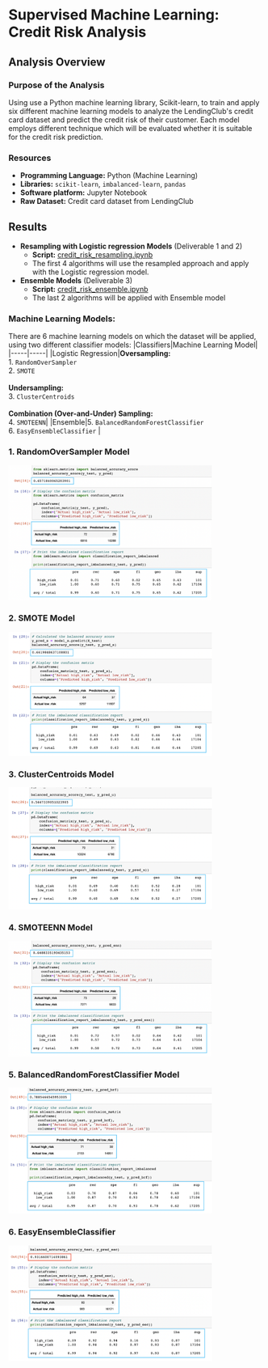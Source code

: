 # Supervised Machine Learning: Credit Risk Analysis

## Analysis Overview
### Purpose of the Analysis

Using use a Python machine learning library, Scikit-learn, to train and apply six different machine learning models to analyze the LendingClub's credit card dataset and predict the credit risk of their customer. Each model employs different technique which will be evaluated whether it is suitable for the  credit risk prediction. 

### Resources
+ **Programming Language:** Python (Machine Learning)
+ **Libraries:** `scikit-learn`, `imbalanced-learn`, `pandas`
+ **Software platform:** Jupyter Notebook
+ **Raw Dataset:** Credit card dataset from LendingClub

## Results
+ **Resampling with Logistic regression Models** (Deliverable 1 and 2)
  + **Script:** [credit_risk_resampling.ipynb](https://github.com/asama-w/Credit_Risk_Analysis/blob/main/credit_risk_resampling.ipynb)
  + The first 4 algorithms will use the resampled approach and apply with the Logistic regression model.
+ **Ensemble Models** (Deliverable 3)
  + **Script:** [credit_risk_ensemble.ipynb](https://github.com/asama-w/Credit_Risk_Analysis/blob/main/credit_risk_ensemble.ipynb)
  + The last 2 algorithms will be applied with Ensemble model
### Machine Learning Models:
There are 6 machine learning models on which the dataset will be applied, using two different classifier models:
|Classifiers|Machine Learning Model|
|-----|-----|
|Logistic Regression|**Oversampling:** <br /> 1. `RandomOverSampler` <br /> 2. `SMOTE` <br /><br />  **Undersampling:** <br />3. `ClusterCentroids`<br /><br />  **Combination (Over-and-Under) Sampling:** <br /> 4. `SMOTEENN`|
|Ensemble|5. `BalancedRandomForestClassifier`<br />6. `EasyEnsembleClassifier` |


### 1. RandomOverSampler Model
<img src= https://github.com/asama-w/Credit_Risk_Analysis/blob/main/Images/1.png width="80%" height="80%">

### 2. SMOTE Model
<img src= https://github.com/asama-w/Credit_Risk_Analysis/blob/main/Images/2.png width="80%" height="80%">

### 3. ClusterCentroids Model
<img src= https://github.com/asama-w/Credit_Risk_Analysis/blob/main/Images/3.png width="80%" height="80%">

### 4. SMOTEENN Model
<img src= https://github.com/asama-w/Credit_Risk_Analysis/blob/main/Images/4.png width="80%" height="80%">

### 5. BalancedRandomForestClassifier Model
<img src= https://github.com/asama-w/Credit_Risk_Analysis/blob/main/Images/5.png width="80%" height="80%">

### 6. EasyEnsembleClassifier
<img src= https://github.com/asama-w/Credit_Risk_Analysis/blob/main/Images/6.png width="80%" height="80%">
